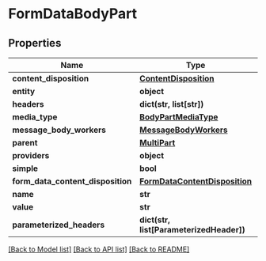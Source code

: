 # FormDataBodyPart

## Properties
Name | Type | Description | Notes
------------ | ------------- | ------------- | -------------
**content_disposition** | [**ContentDisposition**](ContentDisposition.md) |  | [optional] 
**entity** | **object** |  | [optional] 
**headers** | **dict(str, list[str])** |  | [optional] 
**media_type** | [**BodyPartMediaType**](BodyPartMediaType.md) |  | [optional] 
**message_body_workers** | [**MessageBodyWorkers**](MessageBodyWorkers.md) |  | [optional] 
**parent** | [**MultiPart**](MultiPart.md) |  | [optional] 
**providers** | **object** |  | [optional] 
**simple** | **bool** |  | [optional] 
**form_data_content_disposition** | [**FormDataContentDisposition**](FormDataContentDisposition.md) |  | [optional] 
**name** | **str** |  | [optional] 
**value** | **str** |  | [optional] 
**parameterized_headers** | **dict(str, list[ParameterizedHeader])** |  | [optional] 

[[Back to Model list]](../README.md#documentation-for-models) [[Back to API list]](../README.md#documentation-for-api-endpoints) [[Back to README]](../README.md)

